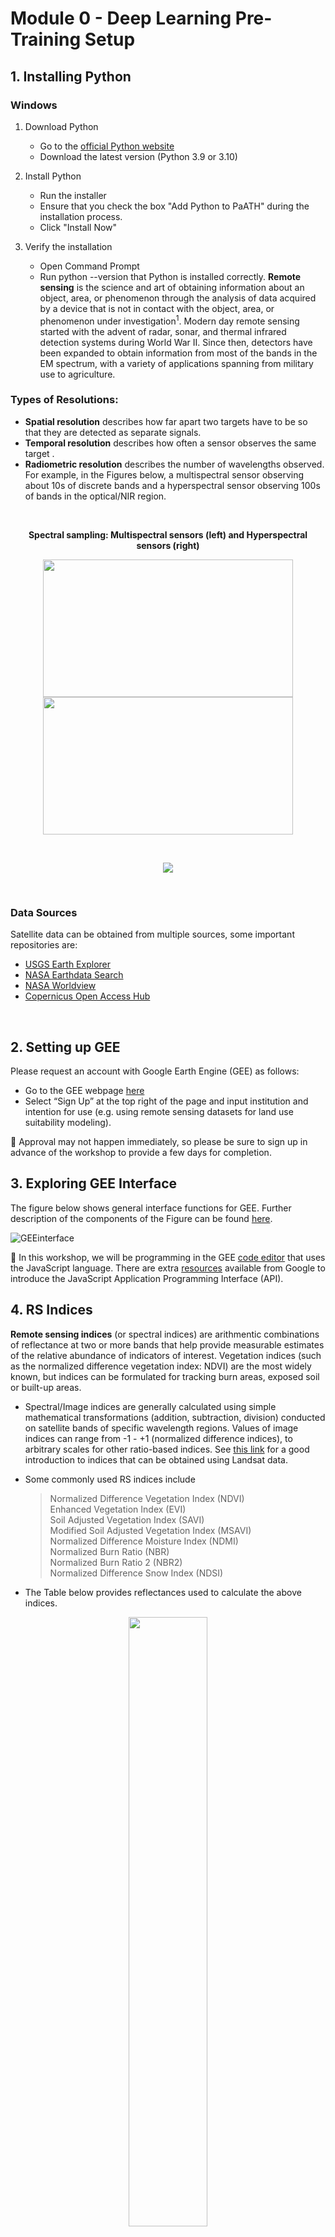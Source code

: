 # Module 0 - Deep Learning Pre-Training Setup
## 1. Installing Python
### Windows
1. Download Python
   - Go to the [official Python website](https://www.python.org/downloads/)
   - Download the latest version (Python 3.9 or 3.10)

2. Install Python
   - Run the installer
   - Ensure that you check the box "Add Python to PaATH" during the installation process.
   - Click "Install Now"
  
3. Verify the installation
   - Open Command Prompt
   - Run python --version that Python is installed correctly.
**Remote sensing** is the science and art of obtaining information about an object, area, or phenomenon through the analysis of data acquired by a device that is not in contact with the object, area, or phenomenon under investigation<sup>1</sup>. Modern day remote sensing started with the advent of radar, sonar, and thermal infrared detection systems during World War II. Since then, detectors have been expanded to obtain information from most of the bands in the EM spectrum, with a variety of applications spanning from military use to agriculture. <br> 

### Types of Resolutions: <br>
- **Spatial resolution** describes how far apart two targets have to be so that they are detected as separate signals.<br>
- **Temporal resolution** describes how often a sensor observes the same target . <br>
- **Radiometric resolution** describes the number of wavelengths observed. For example, in the Figures below, a multispectral sensor observing about 10s of discrete bands and a hyperspectral sensor observing 100s of bands in the optical/NIR region.<br>
 
<br/>

<p align="center"> <b> Spectral sampling: Multispectral sensors (left) and Hyperspectral sensors (right) </b> <p>

<p align="center"> 
<img src="https://user-images.githubusercontent.com/87503837/133636464-24493df3-1c5d-405f-b7ec-10fe64cec5e7.png" width="400" height="220"><img src="https://user-images.githubusercontent.com/87503837/133636485-93336e1a-214b-4897-b1ca-c1206879b4e1.png" width="400" height="220"> 
 </p>
 
<br/>

<p align="center"> 
  <img src = "https://user-images.githubusercontent.com/87503837/130195843-a8aea0e9-def9-40c4-80ce-b562fd56e918.png"/>
</p> <br/>

### Data Sources 
Satellite data can be obtained from multiple sources, some important repositories are:
- <a href="https://earthexplorer.usgs.gov/">USGS Earth Explorer</a>
- <a href="https://search.earthdata.nasa.gov/search?ac=true">NASA Earthdata Search</a>
- <a href="https://worldview.earthdata.nasa.gov/">NASA Worldview</a>
- <a href="https://scihub.copernicus.eu/dhus/#/home">Copernicus Open Access Hub</a>
<br>

## 2. Setting up GEE 
Please request an account with Google Earth Engine (GEE) as follows:
- Go to the GEE webpage [here](https://earthengine.google.com/)
- Select “Sign Up” at the top right of the page and input institution and intention for use (e.g. using remote sensing datasets for land use suitability modeling).

:pushpin: Approval may not happen immediately, so please be sure to sign up in advance of the workshop to provide a few days for completion.

## 3. Exploring GEE Interface

The figure below shows general interface functions for GEE. Further description of the components of the Figure can be found [here](https://github.com/SERVIR-WA/GALUP/wiki/GEE-Interface). 
  
![GEEinterface](https://user-images.githubusercontent.com/84922404/132246323-4b2d7dee-6cdc-4828-aa9a-b3ab4193ffa5.png)

:pushpin: In this workshop, we will be programming in the GEE [code editor](https://code.earthengine.google.com/) that uses the JavaScript language. There are extra [resources](https://developers.google.com/earth-engine/tutorials/tutorial_api_01) available from Google to introduce the JavaScript Application Programming Interface (API).

## 4. RS Indices
**Remote sensing indices** (or spectral indices) are arithmentic combinations of reflectance at two or more bands that help provide measurable estimates of the relative abundance of indicators of interest. Vegetation indices (such as the normalized difference vegetation index: NDVI) are the most widely known, but indices can be formulated for tracking burn areas, exposed soil or built-up areas.
- Spectral/Image indices are generally calculated using simple mathematical transformations (addition, subtraction, division) conducted on satellite bands of specific wavelength regions. Values of image indices can range from -1 - +1 (normalized difference indices), to arbitrary scales for other ratio-based indices. See <a href="https://www.usgs.gov/core-science-systems/nli/landsat/landsat-surface-reflectance-derived-spectral-indices?qt-science_support_page_related_con=0#qt-science_support_page_related_con">this link</a> for a good introduction to indices that can be obtained using Landsat data.

- Some commonly used RS indices include
      <blockquote>
      Normalized Difference Vegetation Index (NDVI)<br>
      Enhanced Vegetation Index (EVI)<br>
      Soil Adjusted Vegetation Index (SAVI)<br>
      Modified Soil Adjusted Vegetation Index (MSAVI)<br>
      Normalized Difference Moisture Index (NDMI)<br>
      Normalized Burn Ratio (NBR)<br>
      Normalized Burn Ratio 2 (NBR2)<br>
      Normalized Difference Snow Index (NDSI)<br>
      </blockquote>
  
  
- The Table below provides reflectances used to calculate the above indices. 


<p align="center">
<img src="https://user-images.githubusercontent.com/87503837/142231637-77253803-79a2-4f34-939a-f8d234d796bb.png" height="50%" width="50%">
</p>


:pushpin: A database of remote sensing indices and their respective sensors and areas of application are compiled [here](https://www.indexdatabase.de/). 

## 5. A Recap Video
<p align="center">
  <a href="https://mediasite.video.ufl.edu/Mediasite/Play/fdf9ea02f3f247969e0a56bd8a1909411d" target="_blank">
    <img src="https://user-images.githubusercontent.com/85199074/200466106-3a918af2-601f-4d38-867e-6cdf50bd79f7.png" alt= "GEE Tutorial" width="800">
  </a>
</p>

**Recap ‘search_and_display’ and ‘image_indices_environmental_data’**

- Define a **geometry of interest**

- **ST_DATE and EN_DATE** give time range 

- **IMG_L#** give image collection 

- **filterBounds** filters by area of interest 

- **filterDate** filters by time range 

- **filterMetadata(‘CLOUD_COVER’)** filters cloudy images out 

- **visParams** provides visualization parameters to determine the color display of the output image 

- **Map.centerObject** centers the focus of the map on the area of interest 

- **Map.addLayer** adds an image or image collection to the map 

Functions of getLSAT, cloudMask, getNDVI are defined with input and filters 

- **getLSAT** has inputs of a Landsat image collection, geometry, start date, and end date. It retrieves the Landsat image collection and filters it by geometry, time range and cloud cover. The cloud cover is filtered through a cloud mask. Band names of the images in the collection are selected and renamed to be clearer, and Landsat 8 images have a different order of band names since its bands differ slightly from 5 and 7. 

- **cloudMask** has an input of an image and is used in get LSAT and extracts quality bits and ensures that cloudy data is removed from the image collection 

- **getNDVI** has an input of an image and selects NIR and Red bands from the image given. It then calculates the normalized difference of these values and returns an image with NDVI 

In the main part of the code, and **Landsat image (IMG_LT)** is created and the **median image extracted (MED_LT)**. Then an index (e.g., NDVI) is selected from the **image collection (IMG_IND)**, and the **median image of the index collection is extracted (MED_IND)**. These images are mapped, and a chart is created to show the index over time. This process can be conducted on NDVI, elevation, or land surface temperature 

## 6. Exercises and Post-training Survey

- Please complete the [[Exercise 0]](https://github.com/ecodynlab/GALUP/blob/main/ExercisesM2/Exercise0.md)

- Please submit your exercises [[here]](https://github.com/SERVIR-WA/GALUP/issues/new?assignees=Achidago&labels=Exercise+W4M0&template=Exercise0Template.md&title=Workshop+4+exercise+0+%5Breplace+with+your+name%5D)

## 7. What's Next?

Module 1 - [Time Series Analysis](module1.md)

## 8. Other Resources

Kindly refer to Workshop 2 - [Introduction to Satelite Remote Senisng I](https://servir-wa.github.io/GALUP/html/Training2ReadMe.html)
